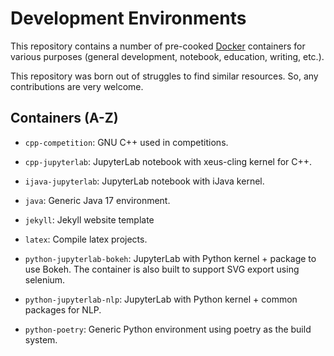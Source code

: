 # Development Environments

This repository contains a number of pre-cooked [Docker](https://www.docker.com) containers for various purposes (general development, notebook, education, writing, etc.). 

This repository was born out of struggles to find similar resources. So, any contributions are very welcome.

## Containers (A-Z)

- `cpp-competition`: GNU C++ used in competitions.

- `cpp-jupyterlab`: JupyterLab notebook with xeus-cling kernel for C++.

- `ijava-jupyterlab`: JupyterLab notebook with iJava kernel.

- `java`: Generic Java 17 environment.

- `jekyll`: Jekyll website template

- `latex`: Compile latex projects.

- `python-jupyterlab-bokeh`: JupyterLab with Python kernel + package to use Bokeh. The container is also built to support SVG export using selenium.  

- `python-jupyterlab-nlp`: JupyterLab with Python kernel + common packages for NLP. 

- `python-poetry`: Generic Python environment using poetry as the build system.
